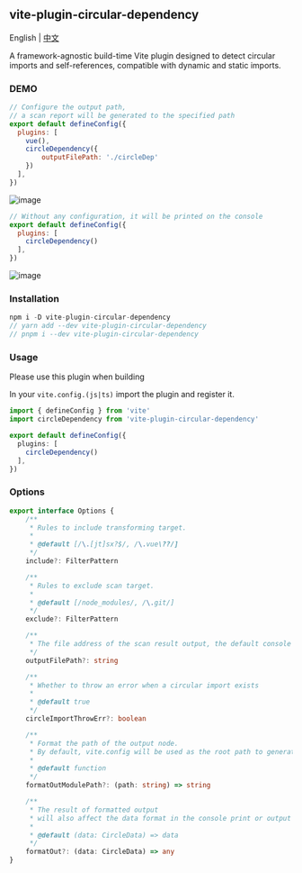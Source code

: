 ## vite-plugin-circular-dependency

English | [中文](README_zh.md)

A framework-agnostic build-time Vite plugin designed to detect circular imports and self-references, compatible with dynamic and static imports.

### DEMO

```js
// Configure the output path, 
// a scan report will be generated to the specified path
export default defineConfig({
  plugins: [
    vue(),
    circleDependency({
        outputFilePath: './circleDep'
    })
  ],
})
```

![image](https://user-images.githubusercontent.com/38604634/221328375-8dc381f1-6895-4875-93a0-d3d675153894.png)

```js
// Without any configuration, it will be printed on the console
export default defineConfig({
  plugins: [
    circleDependency()
  ],
})
```

![image](https://user-images.githubusercontent.com/38604634/221328836-62b58f09-c11c-4429-a143-e92ef9aefa9f.png)


### Installation

```ts
npm i -D vite-plugin-circular-dependency
// yarn add --dev vite-plugin-circular-dependency
// pnpm i --dev vite-plugin-circular-dependency
```
### Usage

Please use this plugin when building

In your `vite.config.(js|ts)` import the plugin and register it.

```typescript
import { defineConfig } from 'vite'
import circleDependency from 'vite-plugin-circular-dependency'

export default defineConfig({
  plugins: [
    circleDependency()
  ],
})
```

### Options

```ts
export interface Options {
    /**
     * Rules to include transforming target.
     *
     * @default [/\.[jt]sx?$/, /\.vue\??/]
     */
    include?: FilterPattern

    /**
     * Rules to exclude scan target.
     *
     * @default [/node_modules/, /\.git/]
     */
    exclude?: FilterPattern

    /**
     * The file address of the scan result output, the default console print
     */
    outputFilePath?: string

    /**
     * Whether to throw an error when a circular import exists
     *
     * @default true
     */
    circleImportThrowErr?: boolean

    /**
     * Format the path of the output node. 
     * By default, vite.config will be used as the root path to generate a relative path
     *
     * @default function
     */
    formatOutModulePath?: (path: string) => string

    /**
     * The result of formatted output 
     * will also affect the data format in the console print or output file
     *
     * @default (data: CircleData) => data
     */
    formatOut?: (data: CircleData) => any
}
```